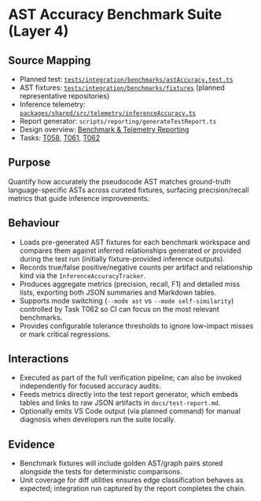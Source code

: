 # AST Accuracy Benchmark Suite (Layer 4)

## Source Mapping
- Planned test: [`tests/integration/benchmarks/astAccuracy.test.ts`](../../../../tests/integration/benchmarks/astAccuracy.test.ts)
- AST fixtures: [`tests/integration/benchmarks/fixtures`](../../../../tests/integration/benchmarks/fixtures) (planned representative repositories)
- Inference telemetry: [`packages/shared/src/telemetry/inferenceAccuracy.ts`](../../../../packages/shared/src/telemetry/inferenceAccuracy.ts)
- Report generator: `scripts/reporting/generateTestReport.ts`
- Design overview: [Benchmark & Telemetry Reporting](../../../layer-3/benchmark-telemetry-pipeline.mdmd.md)
- Tasks: [T058](../../../../specs/001-link-aware-diagnostics/tasks.md), [T061](../../../../specs/001-link-aware-diagnostics/tasks.md), [T062](../../../../specs/001-link-aware-diagnostics/tasks.md)

## Purpose
Quantify how accurately the pseudocode AST matches ground-truth language-specific ASTs across curated fixtures, surfacing precision/recall metrics that guide inference improvements.

## Behaviour
- Loads pre-generated AST fixtures for each benchmark workspace and compares them against inferred relationships generated or provided during the test run (initially fixture-provided inference outputs).
- Records true/false positive/negative counts per artifact and relationship kind via the `InferenceAccuracyTracker`.
- Produces aggregate metrics (precision, recall, F1) and detailed miss lists, exporting both JSON summaries and Markdown tables.
- Supports mode switching (`--mode ast` vs `--mode self-similarity`) controlled by Task T062 so CI can focus on the most relevant benchmarks.
- Provides configurable tolerance thresholds to ignore low-impact misses or mark critical regressions.

## Interactions
- Executed as part of the full verification pipeline; can also be invoked independently for focused accuracy audits.
- Feeds metrics directly into the test report generator, which embeds tables and links to raw JSON artifacts in `docs/test-report.md`.
- Optionally emits VS Code output (via planned command) for manual diagnosis when developers run the suite locally.

## Evidence
- Benchmark fixtures will include golden AST/graph pairs stored alongside the tests for deterministic comparisons.
- Unit coverage for diff utilities ensures edge classification behaves as expected; integration run captured by the report completes the chain.
